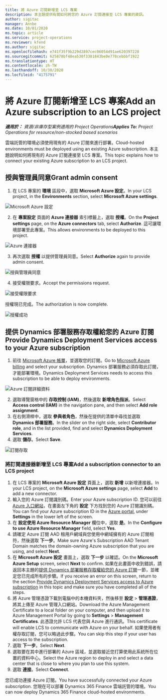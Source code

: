 ```yaml
---
title: 將 Azure 訂閱新增至 LCS 專案
description: 本主題提供有關如何將您的 Azure 訂閱連接至 LCS 專案的資訊。
author: sigitac
manager: Annbe
ms.date: 10/01/2020
ms.topic: article
ms.service: project-operations
ms.reviewer: kfend
ms.author: sigitac
ms.openlocfilehash: e741f35f9b229d2897cec06054d91ae620397228
ms.sourcegitcommit: 625878bf48ea530f3381843be0e778cebbbf1922
ms.translationtype: HT
ms.contentlocale: zh-TW
ms.lasthandoff: 10/30/2020
ms.locfileid: "4175791"
---
```

# <a name="add-an-azure-subscription-to-an-lcs-project"></a><span data-ttu-id="d6f93-103">將 Azure 訂閱新增至 LCS 專案</span><span class="sxs-lookup"><span data-stu-id="d6f93-103">Add an Azure subscription to an LCS project</span></span>

<span data-ttu-id="d6f93-104">_**適用於：** 資源/非庫存型案例適用的 Project Operations_</span><span class="sxs-lookup"><span data-stu-id="d6f93-104">_**Applies To:** Project Operations for resource/non-stocked based scenarios_</span></span>

<span data-ttu-id="d6f93-105">雲端託管的環境必須使用現有的 Azure 訂閱來進行部署。</span><span class="sxs-lookup"><span data-stu-id="d6f93-105">Cloud-hosted environments must be deployed using an existing Azure subscription.</span></span> <span data-ttu-id="d6f93-106">本主題說明如何將現有的 Azure 訂閱連接至 LCS 專案。</span><span class="sxs-lookup"><span data-stu-id="d6f93-106">This topic explains how to connect your existing Azure subscription to an LCS project.</span></span> 

## <a name="grant-admin-consent"></a><span data-ttu-id="d6f93-107">授與管理員同意</span><span class="sxs-lookup"><span data-stu-id="d6f93-107">Grant admin consent</span></span>

1. <span data-ttu-id="d6f93-108">在 LCS 專案的 **環境** 區段中，選取 **Microsoft Azure 設定**。</span><span class="sxs-lookup"><span data-stu-id="d6f93-108">In your LCS project, in the **Environments** section, select **Microsoft Azure settings**.</span></span>

![Microsoft Azure 設定](./media/1MicrosoftAzureSettings.png)

2. <span data-ttu-id="d6f93-110">在 **專案設定** 頁面的 **Azure 連接器** 索引標籤上，選取 **授權**。</span><span class="sxs-lookup"><span data-stu-id="d6f93-110">On the **Project settings** page, on the **Azure connectors** tab, select **Authorize**.</span></span> <span data-ttu-id="d6f93-111">這可讓環境部署至此專案。</span><span class="sxs-lookup"><span data-stu-id="d6f93-111">This allows environments to be deployed to this project.</span></span>

![Azure 連接器](./media/2AzureConnectors.png)

3. <span data-ttu-id="d6f93-113">再次選取 **授權** 以提供管理員同意。</span><span class="sxs-lookup"><span data-stu-id="d6f93-113">Select **Authorize** again to provide admin consent.</span></span>

![授與管理員同意](./media/3GrantAdminConsent.png)

4. <span data-ttu-id="d6f93-115">接受權限要求。</span><span class="sxs-lookup"><span data-stu-id="d6f93-115">Accept the permissions request.</span></span>

![接受權限要求](./media/4AcceptPermissionRequest.png)

<span data-ttu-id="d6f93-117">授權現已完成。</span><span class="sxs-lookup"><span data-stu-id="d6f93-117">The authorization is now complete.</span></span> 

![授權成功](./media/5AuthorizationComplete.png)

## <a name="provide-dynamics-deployment-services-access-to-your-azure-subscription"></a><a name="provide"></a><span data-ttu-id="d6f93-119">提供 Dynamics 部署服務存取權給您的 Azure 訂閱</span><span class="sxs-lookup"><span data-stu-id="d6f93-119">Provide Dynamics Deployment Services access to your Azure subscription</span></span>

1. <span data-ttu-id="d6f93-120">前往 [Microsoft Azure 帳單](https://portal.azure.com/#blade/Microsoft\_Azure\_Billing/SubscriptionsBlade)，並選取您的訂閱。</span><span class="sxs-lookup"><span data-stu-id="d6f93-120">Go to [Microsoft Azure billing](https://portal.azure.com/#blade/Microsoft\_Azure\_Billing/SubscriptionsBlade) and select your subscription.</span></span> <span data-ttu-id="d6f93-121">Dynamics 部署服務必須存取此訂閱，才能部署環境。</span><span class="sxs-lookup"><span data-stu-id="d6f93-121">Dynamics Deployment Services needs to access this subscription to be able to deploy environments.</span></span>

![Azure 訂閱詳細資料](./media/6AzureSubscription.png)

2. <span data-ttu-id="d6f93-123">選取導覽窗格中的 **存取控制 (IAM)**，然後選取 **新增角色指派**。</span><span class="sxs-lookup"><span data-stu-id="d6f93-123">Select **Access control (IAM)** in the navigation pane, and then select **Add role assignment**.</span></span>
3. <span data-ttu-id="d6f93-124">在右側滑桿中，選取 **參與者角色**，然後在提供的清單中尋找並選取 **Dynamics 部署服務**。</span><span class="sxs-lookup"><span data-stu-id="d6f93-124">In the slider on the right side, select **Contributor role**, and in the list provided, find and select **Dynamics Deployment Services**.</span></span> 
4. <span data-ttu-id="d6f93-125">選取 **儲存**。</span><span class="sxs-lookup"><span data-stu-id="d6f93-125">Select **Save**.</span></span>

![訂閱存取](./media/7SubscriptionAccess.png)

### <a name="add-a-subscription-connector-to-an-lcs-project"></a><span data-ttu-id="d6f93-127">將訂閱連接器新增至 LCS 專案</span><span class="sxs-lookup"><span data-stu-id="d6f93-127">Add a subscription connector to an LCS project</span></span>

1. <span data-ttu-id="d6f93-128">在 LCS 專案的 **Microsoft Azure 設定** 頁面上，選取 **新增** 以新增連接器。</span><span class="sxs-lookup"><span data-stu-id="d6f93-128">In your LCS project, on the **Microsoft Azure settings** page, select **Add** to add a new connector.</span></span>
2. <span data-ttu-id="d6f93-129">輸入您的 Azure 訂閱識別碼。</span><span class="sxs-lookup"><span data-stu-id="d6f93-129">Enter your Azure subscription ID.</span></span> <span data-ttu-id="d6f93-130">您可以前往 [Azure 入口網站](https://ms.portal.azure.com/)，在畫面左下角的 **設定** 下方找到您的 Azure 訂閱識別碼。</span><span class="sxs-lookup"><span data-stu-id="d6f93-130">You can find your Azure subscription ID in the [Azure portal](https://ms.portal.azure.com/), under  **Settings**  in the lower left of the screen.</span></span>
3. <span data-ttu-id="d6f93-131">在 **設定使用 Azure Resource Manager** 欄位中，選取 **是**。</span><span class="sxs-lookup"><span data-stu-id="d6f93-131">In the **Configure to use Azure Resource Manager** field, select **Yes**.</span></span>
4. <span data-ttu-id="d6f93-132">請確定 Azure 訂閱 AAD 租用戶網域與您使用中網域擁有的 Azure 訂閱相符，然後選取 **下一步**。</span><span class="sxs-lookup"><span data-stu-id="d6f93-132">Make sure Azure's Subscription AAD Tenant Domain matches the domain-owning Azure subscription that you are using, and select **Next**.</span></span>
5. <span data-ttu-id="d6f93-133">在 **Microsoft Azure 設定** 畫面上，選取 **下一步** 以確認。</span><span class="sxs-lookup"><span data-stu-id="d6f93-133">On the **Microsoft Azure Setup** screen, select **Next** to confirm.</span></span> <span data-ttu-id="d6f93-134">如果在此畫面中收到錯誤，請返回本主題的[提供 Dynamics 部署服務存取權給您的 Azure 訂閱](#provide)一節，並確定您已完成所有的步驟。</span><span class="sxs-lookup"><span data-stu-id="d6f93-134">If you receive an error on this screen, return to the section [Provide Dynamics Deployment Services access to Azure subscription](#provide) in this topic and make sure you have completed all of the steps.</span></span>
6. <span data-ttu-id="d6f93-135">將 Azure 管理憑證下載到電腦中的本機資料夾，然後移至 **設定** > **管理憑證**，將其上傳至 Azure 管理入口網站。</span><span class="sxs-lookup"><span data-stu-id="d6f93-135">Download the Azure Management Certificate to a local folder on your computer, and then upload it to Azure Management Portal by going to **Settings** > **Management Certificates**.</span></span> <span data-ttu-id="d6f93-136">此憑證允許 LCS 代表您與 Azure 進行通訊。</span><span class="sxs-lookup"><span data-stu-id="d6f93-136">This certificate will enable LCS to communicate with Azure on your behalf.</span></span> <span data-ttu-id="d6f93-137">如果使用者有權存取訂閱，您可以略過此步驟。</span><span class="sxs-lookup"><span data-stu-id="d6f93-137">You can skip this step if your user has access to the subscription.</span></span>
7. <span data-ttu-id="d6f93-138">選取 **下一步**。</span><span class="sxs-lookup"><span data-stu-id="d6f93-138">Select  **Next**.</span></span>
8. <span data-ttu-id="d6f93-139">選取要在其中進行部署的 Azure 區域，並選取接近您打算使用此系統所在位置的資料中心。</span><span class="sxs-lookup"><span data-stu-id="d6f93-139">Select the Azure region to deploy in and select a data center that is close to where you plan to use this system.</span></span>
9.  <span data-ttu-id="d6f93-140">選取 **連接**。</span><span class="sxs-lookup"><span data-stu-id="d6f93-140">Select  **Connect**.</span></span>

<span data-ttu-id="d6f93-141">您已成功連接 Azure 訂閱。</span><span class="sxs-lookup"><span data-stu-id="d6f93-141">You have successfully connected your Azure subscription.</span></span> <span data-ttu-id="d6f93-142">您現在可以部署 Dynamics 365 Finance 雲端託管的環境。</span><span class="sxs-lookup"><span data-stu-id="d6f93-142">You can now deploy Dynamics 365 Finance cloud-hosted environments.</span></span>


